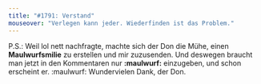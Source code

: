 ```yaml
---
title: "#1791: Verstand"
mouseover: "Verlegen kann jeder. Wiederfinden ist das Problem."
---
```


P.S.: 
Weil lol nett nachfragte, machte sich der Don die Mühe, einen <strong>Maulwurfsmilie</strong> zu erstellen und mir zuzusenden. Und deswegen braucht man jetzt in den Kommentaren nur <strong>:maulwurf:</strong> einzugeben, und schon erscheint er.
:maulwurf:
Wundervielen Dank, der Don. 

